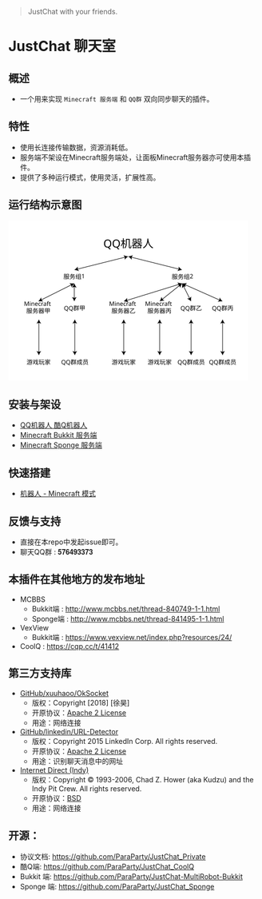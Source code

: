 > JustChat with your friends.

# JustChat 聊天室

## 概述
- 一个用来实现 ```Minecraft 服务端``` 和 ```QQ群``` 双向同步聊天的插件。

## 特性
- 使用长连接传输数据，资源消耗低。
- 服务端不架设在Minecraft服务端处，让面板Minecraft服务器亦可使用本插件。
- 提供了多种运行模式，使用灵活，扩展性高。

## 运行结构示意图
<img src="image/structure.svg" width="480"/>  

## 安装与架设
- [QQ机器人 酷Q机器人](install/coolq)
- [Minecraft Bukkit 服务端](install/bukkit)
- [Minecraft Sponge 服务端](install/sponge)

## 快速搭建
- [机器人 - Minecraft 模式](quickstart/structure1)

## 反馈与支持
- 直接在本repo中发起issue即可。
- 聊天QQ群 : 𝟓𝟕𝟔𝟒𝟗𝟑𝟑𝟕𝟑

## 本插件在其他地方的发布地址
- MCBBS
	- Bukkit端 : <http://www.mcbbs.net/thread-840749-1-1.html>
	- Sponge端 : <http://www.mcbbs.net/thread-841495-1-1.html>
- VexView
	- Bukkit端 : <https://www.vexview.net/index.php?resources/24/>
- CoolQ : <https://cqp.cc/t/41412>

## 第三方支持库
- [GitHub/xuuhaoo/OkSocket](https://github.com/xuuhaoo/OkSocket)
  - 版权：Copyright [2018] [徐昊]
  - 开原协议：[Apache 2 License](https://www.apache.org/licenses/LICENSE-2.0)
  - 用途：网络连接
- [GitHub/linkedin/URL-Detector](https://github.com/linkedin/URL-Detector)
  - 版权：Copyright 2015 LinkedIn Corp. All rights reserved.
  - 开原协议：[Apache 2 License](https://www.apache.org/licenses/LICENSE-2.0)
  - 用途：识别聊天消息中的网址
- [Internet Direct (Indy)](https://www.indyproject.org/)
  - 版权：Copyright © 1993-2006, Chad Z. Hower (aka Kudzu) and the Indy Pit Crew. All rights reserved.
  - 开原协议：[BSD](http://www.nevrona.com/Indy/BSDLicense.html)
  - 用途：网络连接

## 开源：
- 协议文档: https://github.com/ParaParty/JustChat_Private
- 酷Q端: https://github.com/ParaParty/JustChat_CoolQ
- Bukkit 端: https://github.com/ParaParty/JustChat-MultiRobot-Bukkit
- Sponge 端: https://github.com/ParaParty/JustChat_Sponge